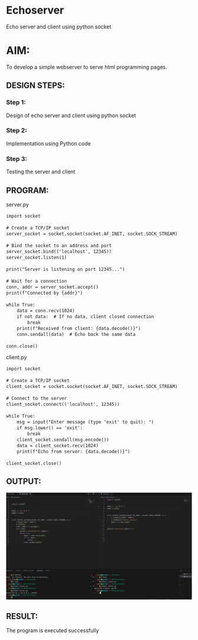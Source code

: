 # Echoserver
Echo server and client using python socket

# AIM:

To develop a simple webserver to serve html programming pages.

## DESIGN STEPS:

### Step 1:

Design of echo server and client using python socket

### Step 2:

Implementation using Python code

### Step 3:

Testing the server and client 

## PROGRAM:
server.py
```
import socket

# Create a TCP/IP socket
server_socket = socket.socket(socket.AF_INET, socket.SOCK_STREAM)

# Bind the socket to an address and port
server_socket.bind(('localhost', 12345))
server_socket.listen(1)

print("Server is listening on port 12345...")

# Wait for a connection
conn, addr = server_socket.accept()
print(f"Connected by {addr}")

while True:
    data = conn.recv(1024)
    if not data:  # If no data, client closed connection
        break
    print(f"Received from client: {data.decode()}")
    conn.sendall(data)  # Echo back the same data

conn.close()
```
client.py
```
import socket

# Create a TCP/IP socket
client_socket = socket.socket(socket.AF_INET, socket.SOCK_STREAM)

# Connect to the server
client_socket.connect(('localhost', 12345))

while True:
    msg = input("Enter message (type 'exit' to quit): ")
    if msg.lower() == 'exit':
        break
    client_socket.sendall(msg.encode())
    data = client_socket.recv(1024)
    print(f"Echo from server: {data.decode()}")

client_socket.close()
```

## OUTPUT:

![alt text](<Screenshot 2025-10-24 142422.png>)

## RESULT:
The program is executed successfully
